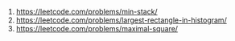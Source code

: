 1. https://leetcode.com/problems/min-stack/
2. https://leetcode.com/problems/largest-rectangle-in-histogram/
3. https://leetcode.com/problems/maximal-square/